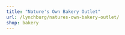```yaml
---
title: "Nature's Own Bakery Outlet"
url: /lynchburg/natures-own-bakery-outlet/
shop: bakery
---
```

